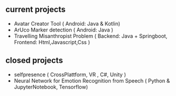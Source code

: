 ## current projects
- Avatar Creator Tool ( Android: Java & Kotlin)
- ArUco Marker detection ( Android: Java )
- Travelling Misanthropist Problem ( Backend: Java + Springboot, Frontend: Html,Javascript,Css )

## closed projects
- selfpresence ( CrossPlattform, VR , C#, Unity )
- Neural Network for Emotion Recognition from Speech ( Python & JupyterNotebook, Tensorflow)
